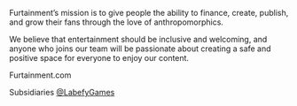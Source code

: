 Furtainment’s mission is to give people the ability to finance, create, publish, and grow their fans through the love of anthropomorphics.

We believe that entertainment should be inclusive and welcoming, and anyone who joins our team will be passionate about creating a safe and positive space for everyone to enjoy our content.

Furtainment.com

Subsidiaries 
<a href="https://github.com/LabefyGames">@LabefyGames</a>
